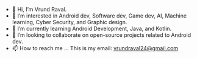 - 👋 Hi, I’m Vrund Raval.
- 👀 I’m interested in Android dev, Software dev, Game dev, AI, Machine learning, Cyber Security, and Graphic design.
- 🌱 I’m currently learning Android Development, Java, and Kotlin.
- 💞️ I’m looking to collaborate on open-source projects related to Android dev.
- 📫 How to reach me ... This is my email: vrundraval24@gmail.com

<!---
vrundraval24/vrundraval24 is a ✨ special ✨ repository because its `README.md` (this file) appears on your GitHub profile.
You can click the Preview link to take a look at your changes.
--->
